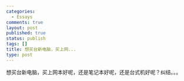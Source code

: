 ```yaml
--- 
categories: 
  - Essays
comments: true
layout: post
published: true
status: publish
tags: []
title: 想买台新电脑，买上网...
type: post
---
```

想买台新电脑，买上网本好呢，还是笔记本好呢，还是台式机好呢？纠结。。。
